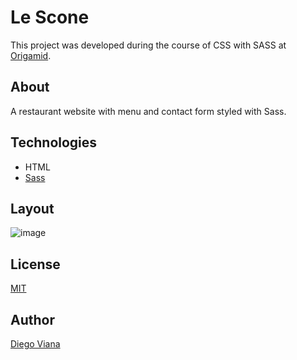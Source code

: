 # Le Scone
This project was developed during the course of CSS with SASS at [Origamid](https://www.origamid.com/curso/css-com-sass/).

## About

A restaurant website with menu and contact form styled with Sass.

## Technologies

- HTML
- [Sass](https://sass-lang.com/)

## Layout

![image](https://user-images.githubusercontent.com/92064022/167432077-bc6b4d2e-3289-430a-96c0-dbe463559b9d.png)

## License
[MIT](https://github.com/diegovianaf/orig-lescone/blob/main/LICENSE)

## Author

[Diego Viana](https://github.com/diegovianaf)
